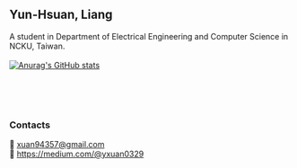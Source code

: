 ## Yun-Hsuan, Liang
A student in Department of Electrical Engineering and Computer Science in NCKU, Taiwan.
<br><br>
[![Anurag's GitHub stats](https://github-readme-stats.vercel.app/api?username=yxuan0329&show_icons=true&theme=solarized-light)](https://github.com/anuraghazra/github-readme-stats) <br>


<br><br><br>
###  Contacts
📧 xuan94357@gmail.com <br>
:memo: https://medium.com/@yxuan0329

